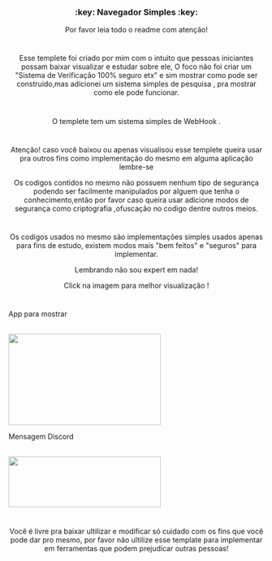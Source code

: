 <h3 align="center">:key: Navegador Simples :key:</h3>
<p align="center">Por favor leia todo o readme com atenção!</p>

#

<p align="center"> Esse templete foi criado por mim com o intuito que pessoas iniciantes
possam baixar visualizar e estudar sobre ele, O foco não foi criar um "Sistema de Verificação 100% seguro etx" e sim mostrar como pode ser construido,mas adicionei um sistema 
simples de pesquisa , pra mostrar como ele pode funcionar.</p>

#

<p align="center"> O templete tem um sistema simples de WebHook .</p>

#

<p align="center"> Atenção! caso você baixou ou apenas visualisou esse templete queira usar pra outros fins
como implementação do mesmo em alguma aplicação lembre-se </p>

<p align="center"> Os codigos contidos no mesmo não possuem nenhum tipo de segurança podendo ser facilmente 
manipulados por alguem que tenha o conhecimento,então por favor caso queira usar 
adicione modos de segurança como criptografia ,ofuscação no codigo dentre outros meios. </p>

#

<p align="center"> Os codigos usados no mesmo são implementações simples usados apenas para fins de estudo,
existem modos mais "bem feitos" e "seguros" para implementar.
  
<p align="center"> Lembrando não sou expert em nada! </p>
<p align="center"> Click na imagem para melhor visualização ! </p>

#

<p align="left"> App para mostrar </p>
<div style="display: inline_block"><br> 
  <img align="center" height="180" width="300" src="https://cdn.discordapp.com/attachments/902529056334028803/931648113997934652/unknown.png">
</div>


<p align="left"> Mensagem Discord</p>
<div style="display: inline_block"><br> 
  <img align="center" height="100" width="300" src="https://cdn.discordapp.com/attachments/902529056334028803/931652253511733338/unknown.png">
</div>

#

<p align="center"> Você é livre pra baixar ultilizar e modificar só cuidado com os fins que você pode dar pro mesmo, por favor não ultilize esse template para implementar 
em ferramentas que podem prejudicar outras pessoas!</p>
